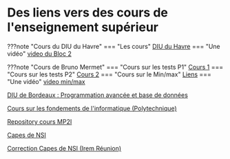 # Des liens vers des cours de l'enseignement supérieur

???note "Cours du DIU du Havre"
    === "Les cours"
        [DIU du Havre](https://mermet.users.greyc.fr/Enseignement/EnseignementInformatiqueLycee/Havre/)
    === "Une vidéo"
        [video du Bloc 2](https://www.youtube.com/watch?v=Z-Wrpy1yL0A)

???note "Cours de Bruno Mermet"
    === "Cours sur les tests P1"
        [Cours 1](https://mermet.users.greyc.fr/Formations/FormationTestsMai2021/)
    === "Cours sur les tests P2"
        [Cours 2](https://mermet.users.greyc.fr/Enseignement/EnseignementInformatiqueLycee/Havre/Algorithmique/tests.html)
    === "Cours sur le Min/max"
        [Liens](https://mermet.users.greyc.fr/Formations/FormationMinMaxAvril2021/)
    === "Une vidéo"
        [video min/max](https://www.youtube.com/watch?v=3LdhPtv87k0)

[DIU de Bordeaux : Programmation avancée et base de données](https://diu-uf-bordeaux.github.io/bloc4/)

[Cours sur les fondements de l'informatique (Polytechnique)](https://www.enseignement.polytechnique.fr/informatique/INF412/i.php?n=Main.Poly)


[Repository cours MP2I](https://github.com/mp2i-fsm/mp2i-2021)

[Capes de NSI](https://capes-nsi.org/ressources/#session-2022)

    
    
[Correction Capes de NSI (Irem Réunion)](https://irem.univ-reunion.fr/spip.php?rubrique169)


  
             